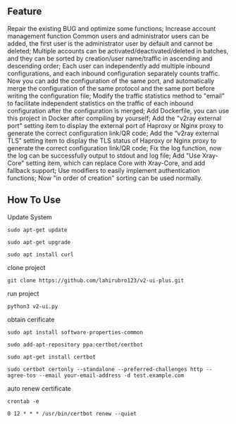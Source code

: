 ## Feature
Repair the existing BUG and optimize some functions;
Increase account management function
Common users and administrator users can be added, the first user is the administrator user by default and cannot be deleted;
Multiple accounts can be activated/deactivated/deleted in batches, and they can be sorted by creation/user name/traffic in ascending and descending order;
Each user can independently add multiple inbound configurations, and each inbound configuration separately counts traffic.
Now you can add the configuration of the same port, and automatically merge the configuration of the same protocol and the same port before writing the configuration file;
Modify the traffic statistics method to "email" to facilitate independent statistics on the traffic of each inbound configuration after the configuration is merged;
Add Dockerfile, you can use this project in Docker after compiling by yourself;
Add the "v2ray external port" setting item to display the external port of Haproxy or Nginx proxy to generate the correct configuration link/QR code;
Add the “v2ray external TLS” setting item to display the TLS status of Haproxy or Nginx proxy to generate the correct configuration link/QR code;
Fix the log function, now the log can be successfully output to stdout and log file;
Add "Use Xray-Core" setting item, which can replace Core with Xray-Core, and add fallback support;
Use modifiers to easily implement authentication functions;
Now "in order of creation" sorting can be used normally.


## How To Use

Update System 
```
sudo apt-get update
```
```
sudo apt-get upgrade
```
```
sudo apt install curl
```

clone project 
```
git clone https://github.com/lahirubro123/v2-ui-plus.git
```

run project 
```
python3 v2-ui.py
```

obtain cerificate 
```
sudo apt install software-properties-common
```
```
sudo add-apt-repository ppa:certbot/certbot
```
```
sudo apt-get install certbot
```
```
sudo certbot certonly --standalone --preferred-challenges http --agree-tos --email your-email-address -d test.example.com 
```

auto renew certificate
```
crontab -e
```
```
0 12 * * * /usr/bin/certbot renew --quiet
```
